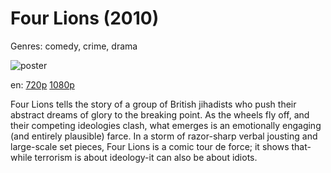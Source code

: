 # Four Lions (2010)

Genres: comedy, crime, drama

![poster](http://image.tmdb.org/t/p/w500/xp500JNCanNW2F2Flw6jLp56M5g.jpg)

en:
  [720p](magnet:?xt=urn:btih:BCAB9AEF56238449A1383A8D8169B0D8F883FD64&tr=udp://glotorrents.pw:6969/announce&tr=udp://tracker.opentrackr.org:1337/announce&tr=udp://torrent.gresille.org:80/announce&tr=udp://tracker.openbittorrent.com:80&tr=udp://tracker.coppersurfer.tk:6969&tr=udp://tracker.leechers-paradise.org:6969&tr=udp://p4p.arenabg.ch:1337&tr=udp://tracker.internetwarriors.net:1337)
  [1080p](magnet:?xt=urn:btih:55EBDDE0706AD37F780A445821B476565D11B28E&tr=udp://glotorrents.pw:6969/announce&tr=udp://tracker.opentrackr.org:1337/announce&tr=udp://torrent.gresille.org:80/announce&tr=udp://tracker.openbittorrent.com:80&tr=udp://tracker.coppersurfer.tk:6969&tr=udp://tracker.leechers-paradise.org:6969&tr=udp://p4p.arenabg.ch:1337&tr=udp://tracker.internetwarriors.net:1337)
  


Four Lions tells the story of a group of British jihadists who push their abstract dreams of glory to the breaking point. As the wheels fly off, and their competing ideologies clash, what emerges is an emotionally engaging (and entirely plausible) farce. In a storm of razor-sharp verbal jousting and large-scale set pieces, Four Lions is a comic tour de force; it shows that-while terrorism is about ideology-it can also be about idiots.